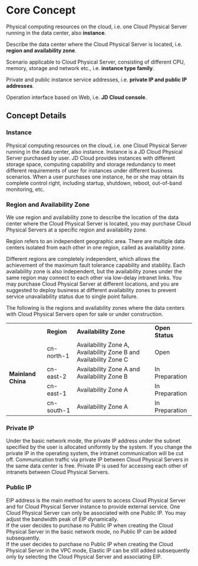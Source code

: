 # Core Concept

Physical computing resources on the cloud, i.e. one Cloud Physical Server running in the data center, also **instance**.

Describe the data center where the Cloud Physical Server is located, i.e. **region and availability zone**.

Scenario applicable to Cloud Physical Server, consisting of different CPU, memory, storage and network etc., i.e. **instance type family**.

Private and public instance service addresses, i.e. **private IP and public IP addresses**.

Operation interface based on Web, i.e. **JD Cloud console**.

## Concept Details

### Instance
Physical computing resources on the cloud, i.e. one Cloud Physical Server running in the data center, also instance. Instance is a JD Cloud Physical Server purchased by user. JD Cloud provides instances with different storage space, computing capability and storage redundancy to meet different requirements of user for instances under different business scenarios. When a user purchases one instance, he or she may obtain its complete control right, including startup, shutdown, reboot, out-of-band monitoring, etc.

### Region and Availability Zone
We use region and availability zone to describe the location of the data center where the Cloud Physical Server is located, you may purchase Cloud Physical Servers at a specific region and availability zone.

Region refers to an independent geographic area. There are multiple data centers isolated from each other in one region, called as availability zone.

Different regions are completely independent, which allows the achievement of the maximum fault tolerance capability and stability. Each availability zone is also independent, but the availability zones under the same region may connect to each other via low-delay intranet links. You may purchase Cloud Physical Server at different locations, and you are suggested to deploy business at different availability zones to prevent service unavailability status due to single point failure.

The following is the regions and availability zones where the data centers with Cloud Physical Servers open for sale or under construction.

<table>
    <tr>
        <td >&nbsp;</td> 
        <td ><B>Region</B></td> 
		<td ><B>Availability Zone</B></td>
		<td ><B>Open Status</B></td>		
    </tr>
    <tr>   
        <td rowspan="4"><B>Mainland China</B></td>
		<td >cn-north-1</td>
		<td >Availability Zone A, Availability Zone B and Availability Zone C</td>
		<td >Open</td>
    </tr>
    <tr>   
        <td >cn-east-2</td>
		<td >Availability Zone A and Availability Zone B</td>
		<td >In Preparation</td>
    </tr>
	<tr>   
        <td >cn-east-1</td>
		<td >Availability Zone A</td>
		<td >In Preparation</td>
    </tr>
	<tr>   
        <td >cn-south-1</td>
		<td >Availability Zone A</td>
		<td >In Preparation</td>
    </tr>
</table>


### Private IP
Under the basic network mode, the private IP address under the subnet specified by the user is allocated uniformly by the system. If you change the private IP in the operating system, the intranet communication will be cut off. Communication traffic via private IP between Cloud Physical Servers in the same data center is free. Private IP is used for accessing each other of intranets between Cloud Physical Servers.

### Public IP
EIP address is the main method for users to access Cloud Physical Server and for Cloud Physical Server instance to provide external service. One Cloud Physical Server can only be associated with one Public IP. You may adjust the bandwidth peak of EIP dynamically.<br/>
If the user decides to purchase no Public IP when creating the Cloud Physical Server in the basic network mode, no Public IP can be added subsequently.<br/>
If the user decides to purchase no Public IP when creating the Cloud Physical Server in the VPC mode, Elastic IP can be still added subsequently only by selecting the Cloud Physical Server and associating EIP.<br/>

